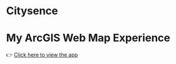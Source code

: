 # Citysence
# My ArcGIS Web Map Experience

👉 [Click here to view the app](https://experience.arcgis.com/experience/467f5ca36cd242b68f4a124c03e62057/)
